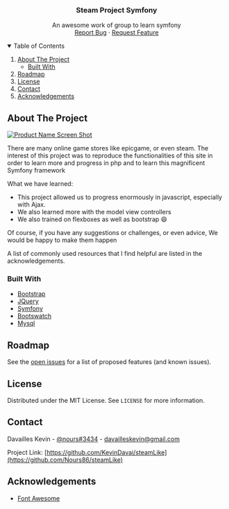 <!-- PROJECT LOGO -->
<br />
<p align="center">

  <h3 align="center">Steam Project Symfony</h3>

  <p align="center">
   An awesome work of group to learn symfony
    <br />
    <a href="https://github.com/othneildrew/Best-README-Template/issues">Report Bug</a>
    ·
    <a href="https://github.com/othneildrew/Best-README-Template/issues">Request Feature</a>
  </p>
</p>



<!-- TABLE OF CONTENTS -->
<details open="open">
  <summary>Table of Contents</summary>
  <ol>
    <li>
      <a href="#about-the-project">About The Project</a>
      <ul>
        <li><a href="#built-with">Built With</a></li>
      </ul>
    </li>
    <li><a href="#roadmap">Roadmap</a></li>
    <li><a href="#license">License</a></li>
    <li><a href="#contact">Contact</a></li>
    <li><a href="#acknowledgements">Acknowledgements</a></li>
  </ol>
</details>



<!-- ABOUT THE PROJECT -->
## About The Project

[![Product Name Screen Shot][product-screenshot]](https://i.imgur.com/GJfJF9F.png)

There are many online game stores like epicgame, or even steam. The interest of this project was to reproduce the functionalities of this site in order to learn more and progress in php and to learn this magnificent Symfony framework

What we have learned:
* This project allowed us to progress enormously in javascript, especially with Ajax.
* We also learned more with the model view controllers
* We also trained on flexboxes as well as bootstrap 😄

Of course, if you have any suggestions or challenges, or even advice, We would be happy to make them happen

A list of commonly used resources that I find helpful are listed in the acknowledgements.

### Built With

* [Bootstrap](https://getbootstrap.com)
* [JQuery](https://jquery.com)
* [Symfony](https://symfony.com/)
* [Bootswatch](https://bootswatch.com/flatly/)
* [Mysql](https://www.mysql.com/fr/)


<!-- ROADMAP -->
## Roadmap

See the [open issues](https://github.com/Nours86/steamLike/issues) for a list of proposed features (and known issues).


<!-- LICENSE -->
## License

Distributed under the MIT License. See `LICENSE` for more information.



<!-- CONTACT -->
## Contact

Davailles Kevin - [@nours#3434](https://discord.gg) - davailleskevin@gmail.com

Project Link: [https://github.com/KevinDavai/steamLike](https://github.com/Nours86/steamLike)



<!-- ACKNOWLEDGEMENTS -->
## Acknowledgements
* [Font Awesome](https://fontawesome.com)





<!-- MARKDOWN S & IMAGES -->
<!-- https://www.markdownguide.org/basic-syntax/#reference-style-links -->
[contributors-shield]: https://img.shields.io/github/contributors/othneildrew/Best-README-Template.svg?style=for-the-badge
[contributors-url]: https://github.com/Nours86/steamLike/graphs/contributors
[forks-shield]: https://img.shields.io/github/forks/othneildrew/Best-README-Template.svg?style=for-the-badge
[forks-url]: https://github.com/Nours86/steamLike/network/members
[stars-shield]: https://img.shields.io/github/stars/othneildrew/Best-README-Template.svg?style=for-the-badge
[stars-url]: https://github.com/Nours86/steamLike/stargazers
[issues-shield]: https://img.shields.io/github/issues/othneildrew/Best-README-Template.svg?style=for-the-badge
[issues-url]: https://github.com/Nours86/steamLike/issues
[license-shield]: https://img.shields.io/github/license/othneildrew/Best-README-Template.svg?style=for-the-badge
[license-url]: https://github.com/othneildrew/Best-README-Template/blob/master/LICENSE.txt
[product-screenshot]: https://i.imgur.com/GJfJF9F.png
